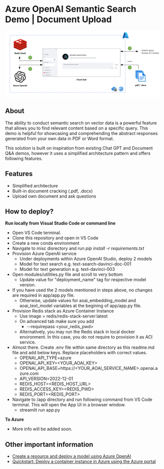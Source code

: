 # Azure OpenAI Semantic Search Demo | Document Upload

![](images/arch.png)

## About

The ability to conduct semantic search on vector data is a powerful feature that allows you to find relevant content based on a specific query. This demo is helpful for showcasing and comprehending the abstract responses generated from your own data in PDF or Word format.

This solution is built on inspiration from existing Chat GPT and Document Q&A demos, however it uses a simplified architecture pattern and offers following features.

## Features
- Simplified architecture
- Built-in document cracking (.pdf, .docx)
- Upload own document and ask questions

## How to deploy?
**Run locally from Visual Studio Code or command line**
- Open VS Code terminal.
- Clone this repository and open in VS Code
- Create a new conda environment
- Navigate to misc disrectory and run _pip install -r requirements.txt_
- Provision Azure OpenAI service
    - Under deployments within Azure OpenAI Studio, deploy 2 models
    - Model for text search e.g. text-search-davinci-doc-001
    - Model for text generation e.g. text-davinci-003
- Open modules/utilities.py file and scroll to very bottom
    - Update value for "deployment_name" tag for respective model version.
- If you have used the 2 models mentioned in steps above, no changes are required in app/app.py file.
    - Otherwise, update values for aoai_embedding_model and aoai_text_model variables at the begining of app/app.py file.
- Provision Redis stack as Azure Container Instance
    - Use image = redis/redis-stack-server:latest
    - On advanced tab make sure you add
        - --requirepass <your_redis_pwd>
    - Alternatively, you may run the Redis stack in local docker environment. In this case, you do not require to provision it as ACI service.
- Almost there. Create .env file within same directory as this readme.md file and add below keys. Replace placeholders with correct values.
    - OPENAI_API_TYPE=azure
    - OPENAI_API_KEY=<YOUR_AOAI_KEY>
    - OPENAI_API_BASE=https://<YOUR_AOAI_SERVICE_NAME>.openai.azure.com
    - API_VERSION=2022-12-01
    - REDIS_HOST=<REDIS_HOST_URL>
    - REDIS_ACCESS_KEY=<REDIS_PWD>
    - REDIS_PORT=<REDIS_PORT>
- Navigate to /app directory and run following command from VS Code terminal. This will open the App UI in a browser window.
    - streamlit run app.py

**To Azure**
- More info will be added soon.

## Other important information
- [Create a resource and deploy a model using Azure OpenAI](https://learn.microsoft.com/en-us/azure/cognitive-services/openai/how-to/create-resource)
- [Quickstart: Deploy a container instance in Azure using the Azure portal](https://learn.microsoft.com/en-us/azure/container-instances/container-instances-quickstart-portal)